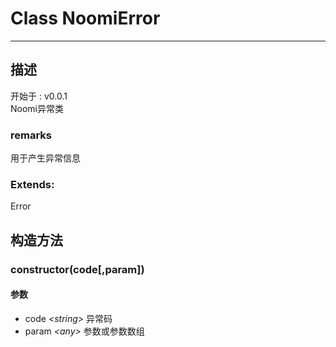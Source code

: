 # Class NoomiError
---
## 描述
<font class="since">开始于 : v0.0.1</font>  
Noomi异常类  
### remarks
用于产生异常信息  
### Extends:
<font class='datatype'>Error</font>  
## 构造方法
### <a id="METHOD_constructor">constructor(code[,param])</a>
#### 参数
+ code *&lt;<font class='datatype'>string</font>&gt;*      异常码
+ param *&lt;<font class='datatype'>any</font>&gt;*     参数或参数数组
  
